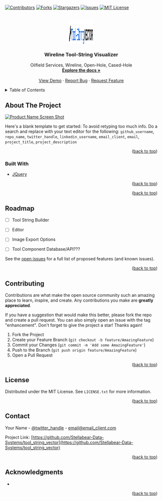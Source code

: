 <div id="top"></div>
<!--
*** This file was made using https://github.com/othneildrew/Best-README-Template/
*** Thanks othneildrew!
-->

<!-- PROJECT SHIELDS -->
<!--
*** I'm using markdown "reference style" links for readability.
*** Reference links are enclosed in brackets [ ] instead of parentheses ( ).
*** See the bottom of this document for the declaration of the reference variables
*** for contributors-url, forks-url, etc. This is an optional, concise syntax you may use.
*** https://www.markdownguide.org/basic-syntax/#reference-style-links
-->
[![Contributors][contributors-shield]][contributors-url]
[![Forks][forks-shield]][forks-url]
[![Stargazers][stars-shield]][stars-url]
[![Issues][issues-shield]][issues-url]
[![MIT License][license-shield]][license-url]




<!-- PROJECT LOGO -->
<br />
<div align="center">
  <a href="https://github.com/Stellabear-Data-Systems/tool_string_vector">
    <img src="images/logo.png" alt="Logo" width="80" height="80">
  </a>

<h3 align="center">Wireline Tool-String Visualizer</h3>

  <p align="center">
    Oilfield Services, Wireline, Open-Hole, Cased-Hole
    <br />
    <a href="hhttps://github.com/Stellabear-Data-Systems/tool_string_vector"><strong>Explore the docs »</strong></a>
    <br />
    <br />
    <a href="https://github.com/Stellabear-Data-Systems/tool_string_vector">View Demo</a>
    ·
    <a href="https://github.com/Stellabear-Data-Systems/tool_string_vector/issues">Report Bug</a>
    ·
    <a href="https://github.com/Stellabear-Data-Systems/tool_string_vector/issues">Request Feature</a>
  </p>
</div>



<!-- TABLE OF CONTENTS -->
<details>
  <summary>Table of Contents</summary>
  <ol>
    <li>
      <a href="#about-the-project">About The Project</a>
      <ul>
        <li><a href="#built-with">Built With</a></li>
      </ul>
    </li>
    <li>
      <a href="#getting-started">Getting Started</a>
      <ul>
        <li><a href="#prerequisites">Prerequisites</a></li>
        <li><a href="#installation">Installation</a></li>
      </ul>
    </li>
    <li><a href="#usage">Usage</a></li>
    <li><a href="#roadmap">Roadmap</a></li>
    <li><a href="#contributing">Contributing</a></li>
    <li><a href="#license">License</a></li>
    <li><a href="#contact">Contact</a></li>
    <li><a href="#acknowledgments">Acknowledgments</a></li>
  </ol>
</details>



<!-- ABOUT THE PROJECT -->
## About The Project

[![Product Name Screen Shot][product-screenshot]](https://example.com)

Here's a blank template to get started: To avoid retyping too much info. Do a search and replace with your text editor for the following: `github_username`, `repo_name`, `twitter_handle`, `linkedin_username`, `email_client`, `email`, `project_title`, `project_description`

<p align="right">(<a href="#top">back to top</a>)</p>



### Built With

* [JQuery](https://jquery.com)

<p align="right">(<a href="#top">back to top</a>)</p>



<!-- GETTING STARTED -->
<!-- ## Getting Started

This is an example of how you may give instructions on setting up your project locally.
To get a local copy up and running follow these simple example steps.

### Prerequisites

This is an example of how to list things you need to use the software and how to install them.
* npm
  ```sh
  npm install npm@latest -g
  ```

### Installation

1. Get a free API Key at [https://example.com](https://example.com)
2. Clone the repo
   ```sh
   git clone https://github.com/Stellabear-Data-Systems/tool_string_vector
   ```
3. Install NPM packages
   ```sh
   xxx NOT YET npm install
   ```
4. Enter your API in `config.js`
   ```js
   const API_KEY = 'ENTER YOUR API';
   ``` -->

<p align="right">(<a href="#top">back to top</a>)</p>


<!-- ROADMAP -->
## Roadmap

- [ ] Tool String Builder
- [ ] Editor
- [ ] Image Export Options
- [ ] Tool Component Database/API???


See the [open issues](https://github.com/Stellabear-Data-Systems/tool_string_vector/issues) for a full list of proposed features (and known issues).

<p align="right">(<a href="#top">back to top</a>)</p>



<!-- CONTRIBUTING -->
## Contributing

Contributions are what make the open source community such an amazing place to learn, inspire, and create. Any contributions you make are **greatly appreciated**.

If you have a suggestion that would make this better, please fork the repo and create a pull request. You can also simply open an issue with the tag "enhancement".
Don't forget to give the project a star! Thanks again!

1. Fork the Project
2. Create your Feature Branch (`git checkout -b feature/AmazingFeature`)
3. Commit your Changes (`git commit -m 'Add some AmazingFeature'`)
4. Push to the Branch (`git push origin feature/AmazingFeature`)
5. Open a Pull Request

<p align="right">(<a href="#top">back to top</a>)</p>



<!-- LICENSE -->
## License

Distributed under the MIT License. See `LICENSE.txt` for more information.

<p align="right">(<a href="#top">back to top</a>)</p>



<!-- CONTACT -->
## Contact

Your Name - [@twitter_handle](https://twitter.com/twitter_handle) - email@email_client.com

Project Link: [https://github.com/Stellabear-Data-Systems/tool_string_vector](https://github.com/Stellabear-Data-Systems/tool_string_vector)

<p align="right">(<a href="#top">back to top</a>)</p>



<!-- ACKNOWLEDGMENTS -->
## Acknowledgments

* []()


<p align="right">(<a href="#top">back to top</a>)</p>



<!-- MARKDOWN LINKS & IMAGES -->
<!-- https://www.markdownguide.org/basic-syntax/#reference-style-links -->
[contributors-shield]: https://img.shields.io/github/contributors/Stellabear-Data-Systems/tool_string_vector.svg?style=for-the-badge
[contributors-url]: https://github.com/Stellabear-Data-Systems/tool_string_vector/graphs/contributors
[forks-shield]: https://img.shields.io/github/forks/Stellabear-Data-Systems/tool_string_vector.svg?style=for-the-badge
[forks-url]: https://github.com/Stellabear-Data-Systems/tool_string_vector/network/members
[stars-shield]: https://img.shields.io/github/stars/Stellabear-Data-Systems/tool_string_vector.svg?style=for-the-badge
[stars-url]: https://github.com/Stellabear-Data-Systems/tool_string_vector/stargazers
[issues-shield]: https://img.shields.io/github/issues/Stellabear-Data-Systems/tool_string_vector.svg?style=for-the-badge
[issues-url]: https://github.com/Stellabear-Data-Systems/tool_string_vector/issues
[license-shield]: https://img.shields.io/github/license/Stellabear-Data-Systems/tool_string_vector.svg?style=for-the-badge
[license-url]: https://github.com/Stellabear-Data-Systems/tool_string_vector/blob/master/LICENSE.txt
[product-screenshot]: images/screenshot.png